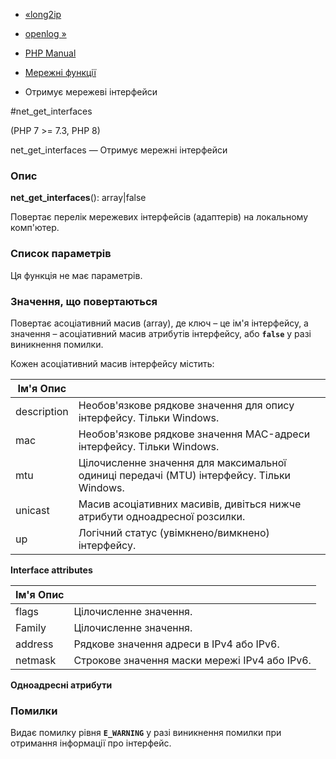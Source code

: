 - [«long2ip](function.long2ip.md)
- [openlog »](function.openlog.md)

- [PHP Manual](index.md)
- [Мережні функції](ref.network.md)
- Отримує мережеві інтерфейси

#net_get_interfaces

(PHP 7 \>= 7.3, PHP 8)

net_get_interfaces — Отримує мережні інтерфейси

### Опис

**net_get_interfaces**(): array\|false

Повертає перелік мережевих інтерфейсів (адаптерів) на локальному
комп'ютер.

### Список параметрів

Ця функція не має параметрів.

### Значення, що повертаються

Повертає асоціативний масив (array), де ключ – це ім'я інтерфейсу,
а значення – асоціативний масив атрибутів інтерфейсу, або **`false`**
у разі виникнення помилки.

Кожен асоціативний масив інтерфейсу містить:

| Ім'я Опис   |                                                                                           |
|-------------|-------------------------------------------------------------------------------------------|
| description | Необов'язкове рядкове значення для опису інтерфейсу. Тільки Windows.                      |
| mac         | Необов'язкове рядкове значення MAC-адреси інтерфейсу. Тільки Windows.                     |
| mtu         | Цілочисленне значення для максимальної одиниці передачі (MTU) інтерфейсу. Тільки Windows. |
| unicast     | Масив асоціативних масивів, дивіться нижче атрибути одноадресної розсилки.                |
| up          | Логічний статус (увімкнено/вимкнено) інтерфейсу.                                          |

**Interface attributes**

| Ім'я Опис |                                               |
|-----------|-----------------------------------------------|
| flags     | Цілочисленне значення.                        |
| Family    | Цілочисленне значення.                        |
| address   | Рядкове значення адреси в IPv4 або IPv6.      |
| netmask   | Строкове значення маски мережі IPv4 або IPv6. |

**Одноадресні атрибути**

### Помилки

Видає помилку рівня **`E_WARNING`** у разі виникнення помилки при
отримання інформації про інтерфейс.
